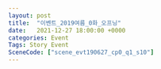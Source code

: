 ```yaml
---
layout: post
title:  "이벤트_2019여름_0화_오프닝"
date:   2021-12-27 18:00:00 +0000
categories: Event
Tags: Story Event
SceneCode: ["scene_evt190627_cp0_q1_s10"]
---
```

